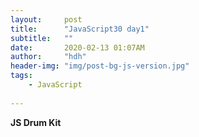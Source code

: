 ```yaml
---
layout:     post
title:      "JavaScript30 day1"
subtitle:   ""
date:       2020-02-13 01:07AM
author:     "hdh"
header-img: "img/post-bg-js-version.jpg"
tags:
    - JavaScript
  
---
```



**JS Drum Kit**